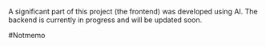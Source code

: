 A significant part of this project (the frontend) was developed using AI. The backend is currently in progress and will be updated soon.


#Notmemo 

